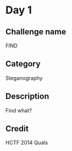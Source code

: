 # Day 1
## Challenge name
FIND
## Category
Steganography
## Description
Find what?
## Credit
HCTF 2014 Quals
